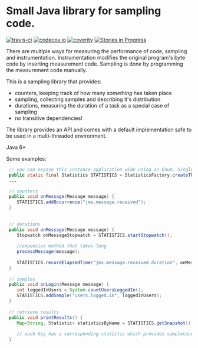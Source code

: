 # Small Java library for sampling code.

[![travis-ci](https://travis-ci.org/toefel18/patan.svg?branch=master "build")](https://travis-ci.org/toefel18/patan) [![codecov.io](https://codecov.io/github/toefel18/patan/coverage.svg?branch=master "coverage")](https://codecov.io/github/toefel18/patan) [![coverity](https://scan.coverity.com/projects/7773/badge.svg "Coverity Scan Build Status")](https://scan.coverity.com/projects/toefel18-patan) [![Stories in Progress](https://badge.waffle.io/toefel18/patan.svg?label=patan%3Ain%20progress&title=In%20Progress)](http://waffle.io/toefel18/patan) 

There are multiple ways for measuring the performance of code, sampling and instrumentation. Instrumentation modifies the original program's byte code by inserting measurement code. Sampling is done by programming the measurement code manually. 

This is a sampling library that provides:
  - counters, keeping track of how many *something* has taken place
  - sampling, collecting samples and describing it's distribution
  - durations, measuring the duration of a task as a special case of sampling
  - no transitive dependencies!

The library provides an API and comes with a default implementation safe to be used in a multi-threaded environment. 

Java 6+

Some examples:

```java
 // you can expose this instance application wide using an Enum, Singleton or perhaps as a spring-bean
 public static final Statistics STATISTICS = StatisticsFactory.createThreadsafeStatistics();
 ...

 // counters
 public void onMessage(Message message) {
    STATISTICS.addOccurrence("jms.message.received");
 }
 
 
 // durations
 public void onMessage(Message message) {
    Stopwatch onMessageStopwatch = STATISTICS.startStopwatch();
    
    //expensive method that takes long
    processMessage(message);
    
    STATISTICS.recordElapsedTime("jms.message.received.duration", onMessageStopwatch);    
 }
 
 // samples
 public void onLogin(Message message) {
    int loggedInUsers = System.countUsersLoggedIn();
    STATISTICS.addSample("users.logged.in", loggedInUsers);    
 }
 
 // retrieve results 
 public void printResults() {
    Map<String, Statistic> statisticsByName = STATISTICS.getSnapshot();
    
    // each key has a corresponding statistic which provides samplecount/min/max/avg/variance/standarddeviation
 }
 
```
